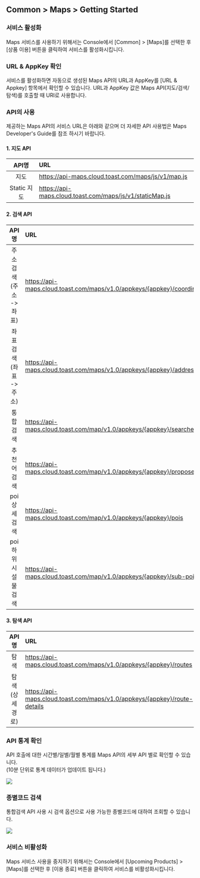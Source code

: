 ## Common > Maps > Getting Started

### 서비스 활성화

Maps 서비스를 사용하기 위해서는 Console에서 [Common] > [Maps]를 선택한 후 [상품 이용] 버튼을 클릭하여 서비스를 활성화시킵니다.




### URL & AppKey 확인
서비스를 활성화하면 자동으로 생성된 Maps API의 URL과 AppKey를 [URL & Appkey] 항목에서 확인할 수 있습니다. URL과 AppKey 값은 Maps API(지도/검색/탐색)를 호출할 때 URI로 사용합니다.

### API의 사용
제공하는 Maps API의 서비스 URL은 아래와 같으며 더 자세한  API 사용법은 Maps Developer's Guide를 참조 하시기 바랍니다.

#### 1. 지도 API

|API명|	URL|
|:---:|:---|
|지도|https://api-maps.cloud.toast.com/maps/js/v1/map.js|
|Static 지도|https://api-maps.cloud.toast.com/maps/js/v1/staticMap.js|


#### 2. 검색 API

|API명|	URL|
|:---:|:---|
|주소검색(주소 -> 좌표)|https://api-maps.cloud.toast.com/maps/v1.0/appkeys/{appkey}/coordinates|
|좌표검색(좌표 -> 주소)|https://api-maps.cloud.toast.com/maps/v1.0/appkeys/{appkey}/addresses|
|통합검색|https://api-maps.cloud.toast.com/map/v1.0/appkeys/{appkey}/searches|
|추천어검색|https://api-maps.cloud.toast.com/map/v1.0/appkeys/{appkey}/proposers|
|poi 상세검색|https://api-maps.cloud.toast.com/map/v1.0/appkeys/{appkey}/pois|
|poi 하위 시설물 검색|https://api-maps.cloud.toast.com/map/v1.0/appkeys/{appkey}/sub-pois|


#### 3. 탐색 API

|API명|	URL|
|:---:|:---|
|탐색|https://api-maps.cloud.toast.com/maps/v1.0/appkeys/{appkey}/routes|
|탐색(상세 경로)|https://api-maps.cloud.toast.com/maps/v1.0/appkeys/{appkey}/route-details|

###  API 통계 확인
API 호출에 대한 시간별/일별/월별 통계를 Maps API의 세부 API 별로 확인할 수 있습니다.
<br>(10분 단위로 통계 데이터가 업데이트 됩니다.)

![](http://static.toastoven.net/prod_maps/img_02.JPG)


### 종별코드 검색
통합검색 API 사용 시 검색 옵션으로 사용 가능한 종별코드에 대하여 조회할 수 있습니다.

![](http://static.toastoven.net/prod_maps/img_03.JPG)

### 서비스 비활성화
Maps 서비스 사용을 중지하기 위해서는 Console에서 [Upcoming Products] > [Maps]를 선택한 후 [이용 종료] 버튼을 클릭하여 서비스를 비활성화시킵니다.

